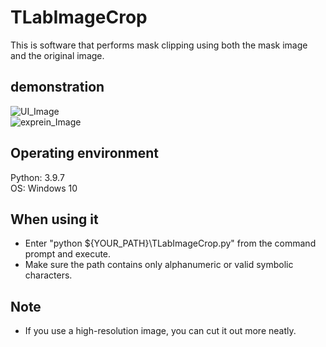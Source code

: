 # TLabImageCrop
This is software that performs mask clipping using both the mask image and the original image.  

## demonstration
![UI_Image](https://user-images.githubusercontent.com/121733943/213375713-eb072071-d181-4572-b934-282436bb0543.png)  
![exprein_Image](https://user-images.githubusercontent.com/121733943/213297583-60b8a58e-1b32-4e3e-a0de-b9ef9ee1bd57.png)  

## Operating environment
Python: 3.9.7  
OS: Windows 10

## When using it
- Enter "python ${YOUR_PATH}\TLabImageCrop.py" from the command prompt and execute.  
- Make sure the path contains only alphanumeric or valid symbolic characters.

## Note
- If you use a high-resolution image, you can cut it out more neatly.  
